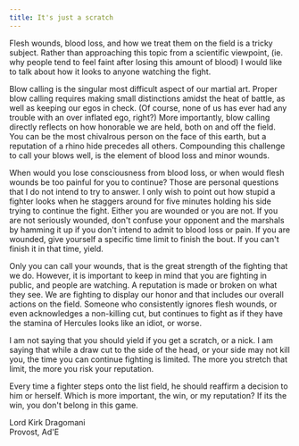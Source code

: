 ```yaml
---
title: It's just a scratch
---
```


Flesh wounds, blood loss, and how we treat them on the field is a
tricky subject.  Rather than approaching this topic from a scientific
viewpoint, (ie. why people tend to feel faint after losing this amount
of blood) I would like to talk about how it looks to anyone watching the
fight.

Blow calling is the singular most difficult aspect of our martial art.
Proper blow calling requires making small distinctions amidst the heat
of battle, as well as keeping our egos in check. (Of course, none of us
has ever had any trouble with an over inflated ego, right?)  More
importantly, blow calling directly reflects on how honorable we are
held, both on and off the field.  You can be the most chivalrous person
on the face of this earth, but a reputation of a rhino hide precedes all
others.  Compounding this challenge to call your blows well, is the
element of blood loss and minor wounds.

When would you lose consciousness from blood loss, or when would flesh
wounds be too painful for you to continue?  Those are personal questions
that I do not intend to try to answer.  I only wish to point out how
stupid a fighter looks when he staggers around for five minutes holding
his side trying to continue the fight.  Either you are wounded or you
are not.  If you are not seriously wounded, don't confuse your opponent
and the marshals by hamming it up if you don't intend to admit to blood
loss or pain.  If you are wounded, give yourself a specific time limit
to finish the bout.  If you can't finish it in that time, yield.

Only you can call your wounds, that is the great strength of the
fighting that we do.  However, it is important to keep in mind that you
are fighting in public, and people are watching.  A reputation is made
or broken on what they see.  We are fighting to display our honor and
that includes our overall actions on the field.  Someone who
consistently ignores flesh wounds, or even acknowledges a non-killing
cut, but continues to fight as if they have the stamina of Hercules
looks like an idiot, or worse.

I am not saying that you should yield if you get a scratch, or a nick.
I am saying that while a draw cut to the side of the head, or your side
may not kill you, the time you can continue fighting is limited.  The
more you stretch that limit, the more you risk your reputation.

Every time a fighter steps onto the list field, he should reaffirm a
decision to him or herself.  Which is more important, the win, or my
reputation?  If its the win, you don't belong in this game.

Lord Kirk Dragomani<BR>
Provost, Ad'E
